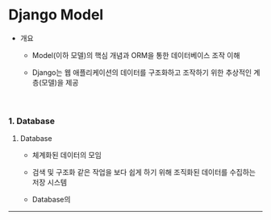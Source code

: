 # Django Model

- 개요
    - Model(이하 모델)의 핵심 개념과 ORM을 통한 데이터베이스 조작 이해<br>

    - Django는 웹 애플리케이션의 데이터를 구조화하고 조작하기 위한 추상적인 계층(모델)을 제공
<br><br><br>

### **1. Database**

1. Database
    - 체계화된 데이터의 모임<br>
    
    - 검색 및 구조화 같은 작업을 보다 쉽게 하기 위해 조직화된 데이터를 수집하는 저장 시스템
    - Database의

----
